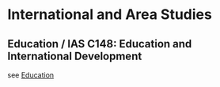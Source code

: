 # International and Area Studies

## Education / IAS C148: Education and International Development
see [Education](./education)
